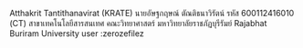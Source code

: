Atthakrit Tantithanavirat (KRATE)
นายอัษฐกฤษณ์ ตัณติธนาวิรัตน์
รหัส 600112416010 (CT)
สาขาเทคโนโลยีสารสนเทศ
คณะวิทยาศาสตร์
มหาวิทยาลัยราชภัฏบุรีรัมย์
Rajabhat Buriram University
user :zerozefilez